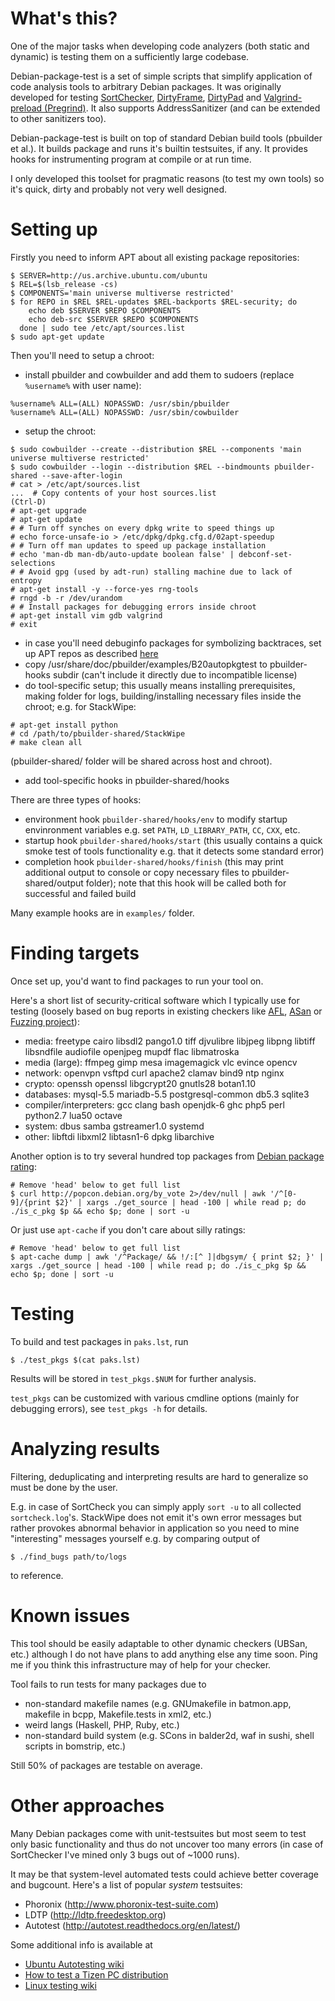 # What's this?

One of the major tasks when developing code analyzers (both static
and dynamic) is testing them on a sufficiently large codebase.

Debian-package-test is a set of simple scripts that simplify
application of code analysis tools to arbitrary Debian packages.
It was originally developed for testing [SortChecker](https://github.com/yugr/sortcheck),
[DirtyFrame](https://github.com/yugr/DirtyFrame), [DirtyPad](https://github.com/yugr/DirtyPad)
and [Valgrind-preload (Pregrind)](https://github.com/yugr/valgrind-preload).
It also supports AddressSanitizer (and can be extended to other sanitizers
too).

Debian-package-test is built on top of standard Debian build tools (pbuilder
et al.). It builds package and runs it's builtin testsuites, if any.
It provides hooks for instrumenting program at compile or at run time.

I only developed this toolset for pragmatic reasons (to test my own tools)
so it's quick, dirty and probably not very well designed.

# Setting up

Firstly you need to inform APT about all existing package repositories:
```
$ SERVER=http://us.archive.ubuntu.com/ubuntu
$ REL=$(lsb_release -cs)
$ COMPONENTS='main universe multiverse restricted'
$ for REPO in $REL $REL-updates $REL-backports $REL-security; do
    echo deb $SERVER $REPO $COMPONENTS
    echo deb-src $SERVER $REPO $COMPONENTS
  done | sudo tee /etc/apt/sources.list
$ sudo apt-get update
```

Then you'll need to setup a chroot:
* install pbuilder and cowbuilder and add them to sudoers
  (replace `%username%` with user name):
```
%username% ALL=(ALL) NOPASSWD: /usr/sbin/pbuilder
%username% ALL=(ALL) NOPASSWD: /usr/sbin/cowbuilder
```
* setup the chroot:
```
$ sudo cowbuilder --create --distribution $REL --components 'main universe multiverse restricted'
$ sudo cowbuilder --login --distribution $REL --bindmounts pbuilder-shared --save-after-login
# cat > /etc/apt/sources.list
...  # Copy contents of your host sources.list
(Ctrl-D)
# apt-get upgrade
# apt-get update
# # Turn off synches on every dpkg write to speed things up
# echo force-unsafe-io > /etc/dpkg/dpkg.cfg.d/02apt-speedup
# # Turn off man updates to speed up package installation
# echo 'man-db man-db/auto-update boolean false' | debconf-set-selections
# # Avoid gpg (used by adt-run) stalling machine due to lack of entropy
# apt-get install -y --force-yes rng-tools
# rngd -b -r /dev/urandom
# # Install packages for debugging errors inside chroot
# apt-get install vim gdb valgrind
# exit
```
* in case you'll need debuginfo packages for symbolizing backtraces,
  set up APT repos as described [here](https://wiki.ubuntu.com/Debug%20Symbol%20Packages)
* copy /usr/share/doc/pbuilder/examples/B20autopkgtest to pbuilder-hooks
  subdir (can't include it directly due to incompatible license)
* do tool-specific setup; this usually means installing prerequisites, making folder
  for logs, building/installing necessary files inside the chroot; e.g. for
  StackWipe:
```
# apt-get install python
# cd /path/to/pbuilder-shared/StackWipe
# make clean all
```
  (pbuilder-shared/ folder will be shared across host and chroot).
* add tool-specific hooks in pbuilder-shared/hooks

There are three types of hooks:
* environment hook `pbuilder-shared/hooks/env` to modify startup envinronment variables e.g.
  set `PATH`, `LD_LIBRARY_PATH`, `CC`, `CXX`, etc.
* startup hook `pbuilder-shared/hooks/start` (this usually contains a quick smoke test of
  tools functionality e.g. that it detects some standard error)
* completion hook `pbuilder-shared/hooks/finish` (this may print additional output to console
  or copy necessary files to pbuilder-shared/output folder); note that this hook will
  be called both for successful and failed build

Many example hooks are in `examples/` folder.

# Finding targets

Once set up, you'd want to find packages to run your tool on.

Here's a short list of security-critical software which I typically use for testing
(loosely based on bug reports in existing checkers like [AFL](http://lcamtuf.coredump.cx/afl/#bugs),
[ASan](https://github.com/google/sanitizers/wiki/AddressSanitizerFoundBugs)
or [Fuzzing project](https://blog.fuzzing-project.org/)):
* media: freetype cairo libsdl2 pango1.0 tiff djvulibre libjpeg libpng libtiff libsndfile audiofile openjpeg mupdf flac libmatroska
* media (large): ffmpeg gimp mesa imagemagick vlc evince opencv
* network: openvpn vsftpd curl apache2 clamav bind9 ntp nginx
* crypto: openssh openssl libgcrypt20 gnutls28 botan1.10
* databases: mysql-5.5 mariadb-5.5 postgresql-common db5.3 sqlite3
* compiler/interpreters: gcc clang bash openjdk-6 ghc php5 perl python2.7 lua50 octave
* system: dbus samba gstreamer1.0 systemd
* other: libftdi libxml2 libtasn1-6 dpkg libarchive

Another option is to try several hundred top packages from
[Debian package rating](http://popcon.debian.org/by_vote):
```
# Remove 'head' below to get full list
$ curl http://popcon.debian.org/by_vote 2>/dev/null | awk '/^[0-9]/{print $2}' | xargs ./get_source | head -100 | while read p; do ./is_c_pkg $p && echo $p; done | sort -u
```

Or just use `apt-cache` if you don't care about silly ratings:
```
# Remove 'head' below to get full list
$ apt-cache dump | awk '/^Package/ && !/:[^ ]|dbgsym/ { print $2; }' | xargs ./get_source | head -100 | while read p; do ./is_c_pkg $p && echo $p; done | sort -u
```

# Testing

To build and test packages in `paks.lst`, run
```
$ ./test_pkgs $(cat paks.lst)
```

Results will be stored in `test_pkgs.$NUM` for further analysis.

`test_pkgs` can be customized with various cmdline options
(mainly for debugging errors), see `test_pkgs -h` for details.

# Analyzing results

Filtering, deduplicating and interpreting results are hard to generalize
so must be done by the user.

E.g. in case of SortCheck you can simply apply `sort -u` to all
collected `sortcheck.log`'s. StackWipe does not emit it's own error messages
but rather provokes abnormal behavior in application
so you need to mine "interesting" messages yourself e.g. by comparing output of
```
$ ./find_bugs path/to/logs
```
to reference.

# Known issues

This tool should be easily adaptable to other dynamic checkers
(UBSan, etc.) although I do not have plans to add anything else any time soon.
Ping me if you think this infrastructure may of help for your checker.

Tool fails to run tests for many packages due to
* non-standard makefile names (e.g. GNUmakefile in batmon.app, makefile in bcpp, Makefile.tests in xml2, etc.)
* weird langs (Haskell, PHP, Ruby, etc.)
* non-standard build system (e.g. SCons in balder2d, waf in sushi, shell scripts in bomstrip, etc.)

Still 50% of packages are testable on average.

# Other approaches

Many Debian packages come with unit-testsuites but most
seem to test only basic functionality and thus do not uncover too many errors
(in case of SortChecker I've mined only 3 bugs out of ~1000 runs).

It may be that system-level automated tests could achieve
better coverage and bugcount. Here's a list of popular
_system_ testsuites:
* Phoronix (http://www.phoronix-test-suite.com)
* LDTP (http://ldtp.freedesktop.org)
* Autotest (http://autotest.readthedocs.org/en/latest/)

Some additional info is available at
* [Ubuntu Autotesting wiki](https://wiki.ubuntu.com/Testing/Automation/)
* [How to test a Tizen PC distribution](https://wiki.tizen.org/wiki/How_to_test_a_Tizen_PC_or_Netbook_distribution)
* [Linux testing wiki](http://zhigang.org/wiki/LinuxTesting)

